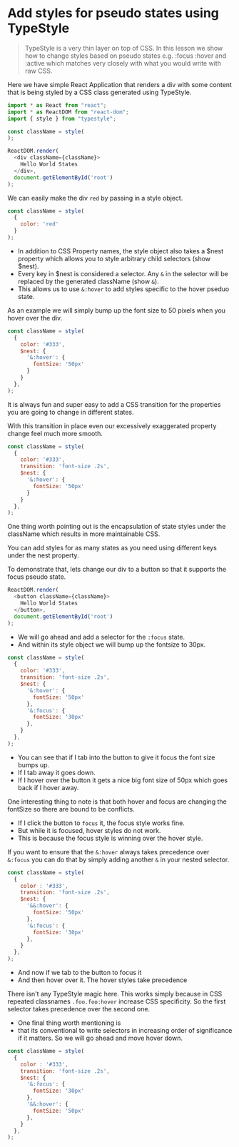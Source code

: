 # Add styles for pseudo states using TypeStyle
> TypeStyle is a very thin layer on top of CSS. In this lesson we show how to change styles based on pseudo states e.g. :focus :hover and :active which matches very closely with what you would write with raw CSS.

Here we have simple React Application that renders a div with some content that is being styled by a CSS class generated using TypeStyle.


```js
import * as React from "react";
import * as ReactDOM from "react-dom";
import { style } from "typestyle";

const className = style(
);

ReactDOM.render(
  <div className={className}>
    Hello World States
  </div>,
  document.getElementById('root')
);
```

We can easily make the div `red` by passing in a style object.
```js
const className = style(
  {
    color: 'red'
  }
);
```

* In addition to CSS Property names, the style object also takes a $nest property which allows you to style arbitrary child selectors (show $nest).
* Every key in $nest is considered a selector. Any `&` in the selector will be replaced by the generated className (show `&`).
* This allows us to use `&:hover` to add styles specific to the hover pseduo state.

As an example we will simply bump up the font size to 50 pixels when you hover over the div.

```js
const className = style(
  {
    color: '#333',
    $nest: {
      '&:hover': {
        fontSize: '50px'
      }
    }
  },
);
```

It is always fun and super easy to add a CSS transition for the properties you are going to change in different states.

With this transition in place even our excessively exaggerated property change feel much more smooth.

```js
const className = style(
  {
    color: '#333',
    transition: 'font-size .2s',
    $nest: {
      '&:hover': {
        fontSize: '50px'
      }
    }
  },
);
```

One thing worth pointing out is the encapsulation of state styles under the className which results in more maintainable CSS.

You can add styles for as many states as you need using different keys under the nest property.

To demonstrate that, lets change our div to a button so that it supports the focus pseudo state.

```js
ReactDOM.render(
  <button className={className}>
    Hello World States
  </button>,
  document.getElementById('root')
);
```
* We will go ahead and add a selector for the `:focus` state.
* And within its style object we will bump up the fontsize to 30px.


```js
const className = style(
  {
    color: '#333',
    transition: 'font-size .2s',
    $nest: {
      '&:hover': {
        fontSize: '50px'
      },
      '&:focus': {
        fontSize: '30px'
      },
    }
  },
);
```
* You can see that if I tab into the button to give it focus the font size bumps up.
* If I tab away it goes down.
* If I hover over the button it gets a nice big font size of 50px which goes back if I hover away.

One interesting thing to note is that both hover and focus are changing the fontSize so there are bound to be conflicts.

* If I click the button to `focus` it, the focus style works fine.
* But while it is focused, hover styles do not work.
* This is because the focus style is winning over the hover style.

If you want to ensure that the `&:hover` always takes precedence over `&:focus` you can do that by simply adding another `&` in your nested selector.

```js
const className = style(
  {
    color : '#333',
    transition: 'font-size .2s',
    $nest: {
      '&&:hover': {
        fontSize: '50px'
      },
      '&:focus': {
        fontSize: '30px'
      },
    }
  },
);
```
* And now if we tab to the button to focus it
* And then hover over it. The hover styles take precedence

There isn't any TypeStyle magic here. This works simply because in CSS repeated classnames `.foo.foo:hover` increase CSS specificity. So the first selector takes precedence over the second one.

* One final thing worth mentioning is
* that its conventional to write selectors in increasing order of significance if it matters. So we will go ahead and move hover down.

```js
const className = style(
  {
    color : '#333',
    transition: 'font-size .2s',
    $nest: {
      '&:focus': {
        fontSize: '30px'
      },
      '&&:hover': {
        fontSize: '50px'
      },
    }
  },
);
```
